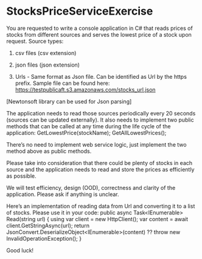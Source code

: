# StocksPriceServiceExercise

You are requested to write a console application in C# that reads prices of stocks from different sources and serves the lowest price of a stock upon request.
Source types:
1.	csv files (csv extension)
 
2.	json files (json extension)
 
3.	Urls - Same format as Json file. Can be identified as Url by the https prefix. Sample file can be found here: https://testpublicaft.s3.amazonaws.com/stocks_url.json

[Newtonsoft library can be used for Json parsing]

The application needs to read those sources periodically every 20 seconds (sources can be updated externally).
It also needs to implement two public methods that can be called at any time during the life cycle of the application:
GetLowestPrice(stockName);
GetAllLowestPrices();

There’s no need to implement web service logic, just implement the two method above as public methods.

Please take into consideration that there could be plenty of stocks in each source and the application needs to read and store the prices as efficiently as possible.

We will test efficiency, design (OOD), correctness and clarity of the application. 
Please ask if anything is unclear.

Here’s an implementation of reading data from Url and converting it to a list of stocks. Please use it in your code:
        public async Task<IEnumerable<Stock>> Read(string url)
        {
            using var client = new HttpClient();
            var content = await client.GetStringAsync(url);
            return JsonConvert.DeserializeObject<IEnumerable<Stock>>(content) 
                   ?? throw new InvalidOperationException();
        }

Good luck!

